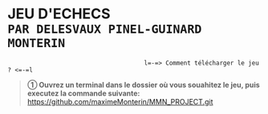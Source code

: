 **JEU D'ECHECS**\
 ```PAR DELESVAUX PINEL-GUINARD MONTERIN```
 =

```
                                      l=-=> Comment télécharger le jeu ? <=-=l
```

> __➀ Ouvrez un terminal dans le dossier où vous souahitez le jeu, puis executez la commande suivante:__
> https://github.com/maximeMonterin/MMN_PROJECT.git
 

